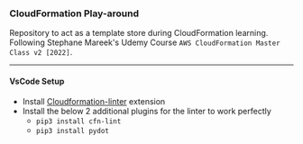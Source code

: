 ### CloudFormation Play-around

Repository to act as a template store during CloudFormation learning. Following Stephane Mareek's Udemy Course `AWS CloudFormation Master Class v2 [2022]`.

---

#### VsCode Setup

- Install [Cloudformation-linter](https://marketplace.visualstudio.com/items?itemName=kddejong.vscode-cfn-lint) extension
- Install the below 2 additional plugins for the linter to work perfectly
  - `pip3 install cfn-lint`
  - `pip3 install pydot`
